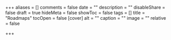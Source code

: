 +++
aliases = []
comments = false
date = ""
description = ""
disableShare = false
draft = true
hideMeta = false
showToc = false
tags = []
title = "Roadmaps"
tocOpen = false
[cover]
alt = ""
caption = ""
image = ""
relative = false

+++
